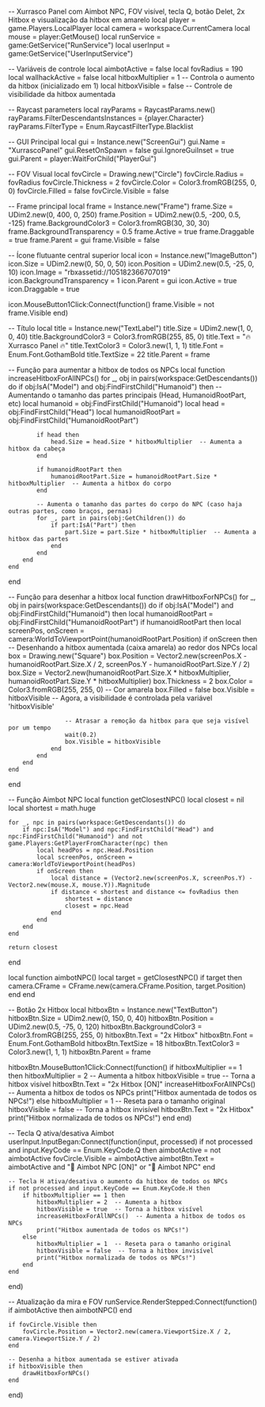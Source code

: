 -- Xurrasco Panel com Aimbot NPC, FOV visível, tecla Q, botão Delet, 2x Hitbox e visualização da hitbox em amarelo
local player = game.Players.LocalPlayer
local camera = workspace.CurrentCamera
local mouse = player:GetMouse()
local runService = game:GetService("RunService")
local userInput = game:GetService("UserInputService")

-- Variáveis de controle
local aimbotActive = false
local fovRadius = 190
local wallhackActive = false
local hitboxMultiplier = 1  -- Controla o aumento da hitbox (inicializado em 1)
local hitboxVisible = false  -- Controle de visibilidade da hitbox aumentada

-- Raycast parameters
local rayParams = RaycastParams.new()
rayParams.FilterDescendantsInstances = {player.Character}
rayParams.FilterType = Enum.RaycastFilterType.Blacklist

-- GUI Principal
local gui = Instance.new("ScreenGui")
gui.Name = "XurrascoPanel"
gui.ResetOnSpawn = false
gui.IgnoreGuiInset = true
gui.Parent = player:WaitForChild("PlayerGui")

-- FOV Visual
local fovCircle = Drawing.new("Circle")
fovCircle.Radius = fovRadius
fovCircle.Thickness = 2
fovCircle.Color = Color3.fromRGB(255, 0, 0)
fovCircle.Filled = false
fovCircle.Visible = false

-- Frame principal
local frame = Instance.new("Frame")
frame.Size = UDim2.new(0, 400, 0, 250)
frame.Position = UDim2.new(0.5, -200, 0.5, -125)
frame.BackgroundColor3 = Color3.fromRGB(30, 30, 30)
frame.BackgroundTransparency = 0.5
frame.Active = true
frame.Draggable = true
frame.Parent = gui
frame.Visible = false

-- Ícone flutuante central superior
local icon = Instance.new("ImageButton")
icon.Size = UDim2.new(0, 50, 0, 50)
icon.Position = UDim2.new(0.5, -25, 0, 10)
icon.Image = "rbxassetid://105182366707019"
icon.BackgroundTransparency = 1
icon.Parent = gui
icon.Active = true
icon.Draggable = true

icon.MouseButton1Click:Connect(function()
    frame.Visible = not frame.Visible
end)

-- Título
local title = Instance.new("TextLabel")
title.Size = UDim2.new(1, 0, 0, 40)
title.BackgroundColor3 = Color3.fromRGB(255, 85, 0)
title.Text = "🔥 Xurrasco Panel 🔥"
title.TextColor3 = Color3.new(1, 1, 1)
title.Font = Enum.Font.GothamBold
title.TextSize = 22
title.Parent = frame

-- Função para aumentar a hitbox de todos os NPCs
local function increaseHitboxForAllNPCs()
    for _, obj in pairs(workspace:GetDescendants()) do
        if obj:IsA("Model") and obj:FindFirstChild("Humanoid") then
            -- Aumentando o tamanho das partes principais (Head, HumanoidRootPart, etc)
            local humanoid = obj:FindFirstChild("Humanoid")
            local head = obj:FindFirstChild("Head")
            local humanoidRootPart = obj:FindFirstChild("HumanoidRootPart")

            if head then
                head.Size = head.Size * hitboxMultiplier  -- Aumenta a hitbox da cabeça
            end

            if humanoidRootPart then
                humanoidRootPart.Size = humanoidRootPart.Size * hitboxMultiplier  -- Aumenta a hitbox do corpo
            end

            -- Aumenta o tamanho das partes do corpo do NPC (caso haja outras partes, como braços, pernas)
            for _, part in pairs(obj:GetChildren()) do
                if part:IsA("Part") then
                    part.Size = part.Size * hitboxMultiplier  -- Aumenta a hitbox das partes
                end
            end
        end
    end
end

-- Função para desenhar a hitbox
local function drawHitboxForNPCs()
    for _, obj in pairs(workspace:GetDescendants()) do
        if obj:IsA("Model") and obj:FindFirstChild("Humanoid") then
            local humanoidRootPart = obj:FindFirstChild("HumanoidRootPart")
            if humanoidRootPart then
                local screenPos, onScreen = camera:WorldToViewportPoint(humanoidRootPart.Position)
                if onScreen then
                    -- Desenhando a hitbox aumentada (caixa amarela) ao redor dos NPCs
                    local box = Drawing.new("Square")
                    box.Position = Vector2.new(screenPos.X - humanoidRootPart.Size.X / 2, screenPos.Y - humanoidRootPart.Size.Y / 2)
                    box.Size = Vector2.new(humanoidRootPart.Size.X * hitboxMultiplier, humanoidRootPart.Size.Y * hitboxMultiplier)
                    box.Thickness = 2
                    box.Color = Color3.fromRGB(255, 255, 0)  -- Cor amarela
                    box.Filled = false
                    box.Visible = hitboxVisible  -- Agora, a visibilidade é controlada pela variável 'hitboxVisible'

                    -- Atrasar a remoção da hitbox para que seja visível por um tempo
                    wait(0.2)
                    box.Visible = hitboxVisible
                end
            end
        end
    end
end

-- Função Aimbot NPC
local function getClosestNPC()
    local closest = nil
    local shortest = math.huge

    for _, npc in pairs(workspace:GetDescendants()) do
        if npc:IsA("Model") and npc:FindFirstChild("Head") and npc:FindFirstChild("Humanoid") and not game.Players:GetPlayerFromCharacter(npc) then
            local headPos = npc.Head.Position
            local screenPos, onScreen = camera:WorldToViewportPoint(headPos)
            if onScreen then
                local distance = (Vector2.new(screenPos.X, screenPos.Y) - Vector2.new(mouse.X, mouse.Y)).Magnitude
                if distance < shortest and distance <= fovRadius then
                    shortest = distance
                    closest = npc.Head
                end
            end
        end
    end

    return closest
end

local function aimbotNPC()
    local target = getClosestNPC()
    if target then
        camera.CFrame = CFrame.new(camera.CFrame.Position, target.Position)
    end
end

-- Botão 2x Hitbox
local hitboxBtn = Instance.new("TextButton")
hitboxBtn.Size = UDim2.new(0, 150, 0, 40)
hitboxBtn.Position = UDim2.new(0.5, -75, 0, 120)
hitboxBtn.BackgroundColor3 = Color3.fromRGB(255, 255, 0)
hitboxBtn.Text = "2x Hitbox"
hitboxBtn.Font = Enum.Font.GothamBold
hitboxBtn.TextSize = 18
hitboxBtn.TextColor3 = Color3.new(1, 1, 1)
hitboxBtn.Parent = frame

hitboxBtn.MouseButton1Click:Connect(function()
    if hitboxMultiplier == 1 then
        hitboxMultiplier = 2  -- Aumenta a hitbox
        hitboxVisible = true  -- Torna a hitbox visível
        hitboxBtn.Text = "2x Hitbox [ON]"
        increaseHitboxForAllNPCs()  -- Aumenta a hitbox de todos os NPCs
        print("Hitbox aumentada de todos os NPCs!")
    else
        hitboxMultiplier = 1  -- Reseta para o tamanho original
        hitboxVisible = false  -- Torna a hitbox invisível
        hitboxBtn.Text = "2x Hitbox"
        print("Hitbox normalizada de todos os NPCs!")
    end
end)

-- Tecla Q ativa/desativa Aimbot
userInput.InputBegan:Connect(function(input, processed)
    if not processed and input.KeyCode == Enum.KeyCode.Q then
        aimbotActive = not aimbotActive
        fovCircle.Visible = aimbotActive
        aimbotBtn.Text = aimbotActive and "🧠 Aimbot NPC [ON]" or "🧠 Aimbot NPC"
    end

    -- Tecla H ativa/desativa o aumento da hitbox de todos os NPCs
    if not processed and input.KeyCode == Enum.KeyCode.H then
        if hitboxMultiplier == 1 then
            hitboxMultiplier = 2  -- Aumenta a hitbox
            hitboxVisible = true  -- Torna a hitbox visível
            increaseHitboxForAllNPCs()  -- Aumenta a hitbox de todos os NPCs
            print("Hitbox aumentada de todos os NPCs!")
        else
            hitboxMultiplier = 1  -- Reseta para o tamanho original
            hitboxVisible = false  -- Torna a hitbox invisível
            print("Hitbox normalizada de todos os NPCs!")
        end
    end
end)

-- Atualização da mira e FOV
runService.RenderStepped:Connect(function()
    if aimbotActive then
        aimbotNPC()
    end

    if fovCircle.Visible then
        fovCircle.Position = Vector2.new(camera.ViewportSize.X / 2, camera.ViewportSize.Y / 2)
    end

    -- Desenha a hitbox aumentada se estiver ativada
    if hitboxVisible then
        drawHitboxForNPCs()
    end
end)
